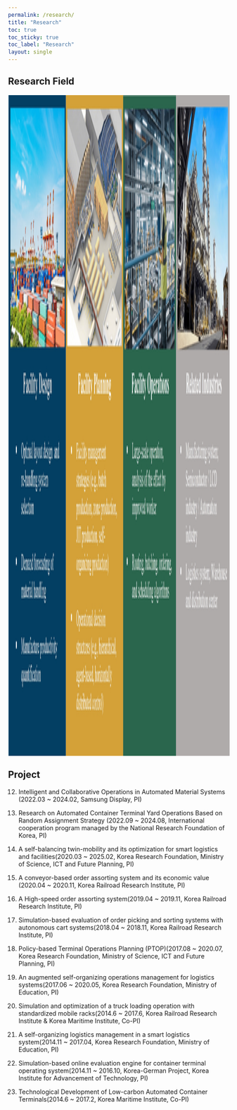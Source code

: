 ```yaml
---
permalink: /research/
title: "Research"
toc: true
toc_sticky: true
toc_label: "Research"
layout: single
---
```

## Research Field
<img align="center" width="1500" height="1500" style="border: 1px solid white" src="/assets/images/research_field_figure.jpg"> 


## Project
12. Intelligent and Collaborative Operations in Automated Material Systems (2022.03 ~ 2024.02, Samsung Display, PI)

11. Research on Automated Container Terminal Yard Operations Based on Random Assignment Strategy (2022.09 ~ 2024.08, International cooperation program managed by the National Research Foundation of Korea, PI)

10. A self-balancing twin-mobility and its optimization for smart logistics and facilities(2020.03 ~ 2025.02, Korea Research Foundation, Ministry of Science, ICT and Future Planning, PI)

9. A conveyor-based order assorting system and its economic value (2020.04 ~ 2020.11, Korea Railroad Research Institute, PI)

8. A High-speed order assorting system(2019.04 ~ 2019.11, Korea Railroad Research Institute, PI)

7. Simulation-based evaluation of order picking and sorting systems with autonomous cart systems(2018.04 ~ 2018.11, Korea Railroad Research Institute, PI)

6. Policy-based Terminal Operations Planning (PTOP)(2017.08 ~ 2020.07, Korea Research Foundation, Ministry of Science, ICT and Future Planning, PI)

5. An augmented self-organizing operations management for logistics systems(2017.06 ~ 2020.05, Korea Research Foundation, Ministry of Education, PI)

4. Simulation and optimization of a truck loading operation with standardized mobile racks(2014.6 ~ 2017.6, Korea Railroad Research Institute & Korea Maritime Institute, Co-PI)

3. A self-organizing logistics management in a smart logistics system(2014.11 ~ 2017.04, Korea Research Foundation, Ministry of Education, PI)

2. Simulation-based online evaluation engine for container terminal operating system(2014.11 ~ 2016.10, Korea-German Project, Korea Institute for Advancement of Technology, PI)

1. Technological Development of Low-carbon Automated Container Terminals(2014.6 ~ 2017.2, Korea Maritime Institute, Co-PI)